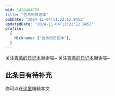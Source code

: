 ```yaml
---
mid: 1420404759
title: "杏羔的日记本"
pubDate: "2024-11-04T11:22:12.945Z"
updatedDate: "2024-11-04T11:22:12.945Z"
profile:
  {
    Nickname: ["杏羔的日记本"],
  }
---
```


关注[杏羔的日记本](https://space.bilibili.com/1420404759)谢谢喵~ 关注[杏羔的日记本](https://space.bilibili.com/1420404759)谢谢喵~

## 此条目有待补充
你可以在[这里](https://github.com/Yuhanawa/VTuber.ICU-Content/edit/master/v/杏羔的日记本/index.md)编辑本文
